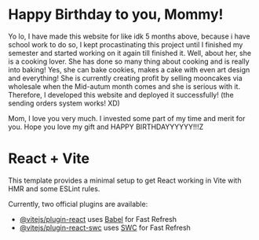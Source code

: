 # Happy Birthday to you, Mommy!

Yo lo, I have made this website for like idk 5 months above, because i have school work to do so, I kept procastinating this project until I finished my semester and started working on it again till finished it.
Well, about her, she is a cooking lover. She has done so many thing about cooking and is really into baking! Yes, she can bake cookies, makes a cake with even art design and everything! She is currently creating profit by selling mooncakes via wholesale when the Mid-autum month comes and she is serious with it. Therefore, I developed this website and deployed it successfully! (the sending orders system works! XD)

Mom, I love you very much. I invested some part of my time and merit for you. Hope you love my gift and HAPPY BIRTHDAYYYYYY!!!Z 


# React + Vite

This template provides a minimal setup to get React working in Vite with HMR and some ESLint rules.

Currently, two official plugins are available:

- [@vitejs/plugin-react](https://github.com/vitejs/vite-plugin-react/blob/main/packages/plugin-react/README.md) uses [Babel](https://babeljs.io/) for Fast Refresh
- [@vitejs/plugin-react-swc](https://github.com/vitejs/vite-plugin-react-swc) uses [SWC](https://swc.rs/) for Fast Refresh

